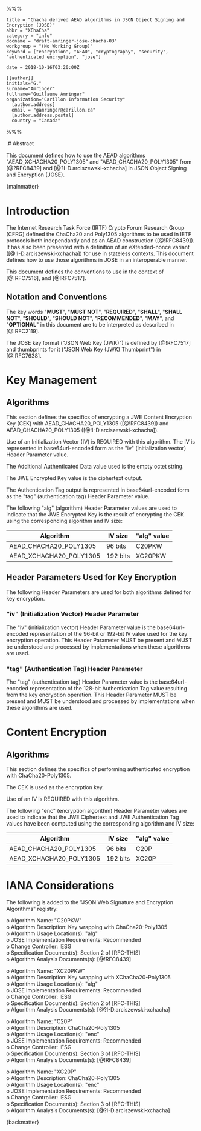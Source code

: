 %%%

    title = "Chacha derived AEAD algorithms in JSON Object Signing and Encryption (JOSE)"
    abbr = "XChaCha"
    category = "info"
    docname = "draft-amringer-jose-chacha-03"
    workgroup = "(No Working Group)"
    keyword = ["encryption", "AEAD", "cryptography", "security", "authenticated encryption", "jose"]

    date = 2018-10-16T03:20:00Z

    [[author]]
    initials="G."
    surname="Amringer"
    fullname="Guillaume Amringer"
    organization="Carillon Information Security"
      [author.address]
      email = "gamringer@carillon.ca"
      [author.address.postal]
      country = "Canada"

%%%

.# Abstract

This document defines how to use the AEAD algorithms "AEAD_XCHACHA20_POLY1305"
and "AEAD_CHACHA20_POLY1305" from [@?RFC8439] and
[@?I-D.arciszewski-xchacha] in JSON Object Signing and Encryption (JOSE).

{mainmatter}

# Introduction

The Internet Research Task Force (IRTF) Crypto Forum Research Group
(CFRG) defined the ChaCha20 and Poly1305 algorithms to be used in IETF protocols
both independantly and as an AEAD construction ([@!RFC8439]).  It has also been
presented with a definition of an eXtended-nonce variant
([@!I-D.arciszewski-xchacha]) for use in stateless contexts.  This document
defines how to use those algorithms in JOSE in an interoperable manner.

This document defines the conventions to use in the context of
[@!RFC7516], and [@!RFC7517].

## Notation and Conventions

The key words "**MUST**", "**MUST NOT**", "**REQUIRED**", "**SHALL**",
"**SHALL NOT**", "**SHOULD**", "**SHOULD NOT**", "**RECOMMENDED**", "**MAY**",
and "**OPTIONAL**" in this document are to be interpreted as described in
[@!RFC2119].

The JOSE key format ("JSON Web Key (JWK)") is defined by [@!RFC7517] and
thumbprints for it ("JSON Web Key (JWK) Thumbprint") in [@!RFC7638].

# Key Management

## Algorithms

This section defines the specifics of encrypting a JWE Content Encryption Key
(CEK) with AEAD_CHACHA20_POLY1305 ([@!RFC8439]) and AEAD_CHACHA20_POLY1305
([@!I-D.arciszewski-xchacha]).

Use of an Initialization Vector (IV) is REQUIRED with this algorithm.  The IV is
represented in base64url-encoded form as the "iv" (initialization vector) Header
Parameter value.

The Additional Authenticated Data value used is the empty octet string.

The JWE Encrypted Key value is the ciphertext output.

The Authentication Tag output is represented in base64url-encoded form as the
"tag" (authentication tag) Header Parameter value.

The following "alg" (algorithm) Header Parameter values are used to indicate
that the JWE Encrypted Key is the result of encrypting the CEK using the
corresponding algorithm and IV size:

| Algorithm | IV size | "alg" value |
| ----------------------- | -------- | ----------- |
| AEAD_CHACHA20_POLY1305 | 96 bits | C20PKW |
| AEAD_XCHACHA20_POLY1305 | 192 bits | XC20PKW |

## Header Parameters Used for Key Encryption

The following Header Parameters are used for both algorithms defined for key
encryption.

### "iv" (Initialization Vector) Header Parameter

The "iv" (initialization vector) Header Parameter value is the base64url-encoded
representation of the 96-bit or 192-bit IV value used for the key encryption
operation.  This Header Parameter MUST be present and MUST be understood and
processed by implementations when these algorithms are used.

### "tag" (Authentication Tag) Header Parameter

The "tag" (authentication tag) Header Parameter value is the base64url-encoded
representation of the 128-bit Authentication Tag value resulting from the key
encryption operation.  This Header Parameter MUST be present and MUST be
understood and processed by implementations when these algorithms are used.

# Content Encryption

## Algorithms

This section defines the specifics of performing authenticated encryption with
ChaCha20-Poly1305.

The CEK is used as the encryption key.

Use of an IV is REQUIRED with this algorithm.

The following "enc" (encryption algorithm) Header Parameter values
are used to indicate that the JWE Ciphertext and JWE Authentication
Tag values have been computed using the corresponding algorithm and
IV size:

| Algorithm | IV size | "alg" value |
| ----------------------- | -------- | ----------- |
| AEAD_CHACHA20_POLY1305 | 96 bits | C20P |
| AEAD_XCHACHA20_POLY1305 | 192 bits | XC20P |


# IANA Considerations

The following is added to the "JSON Web Signature and Encryption Algorithms"
registry:

o Algorithm Name: "C20PKW"  
o Algorithm Description:  Key wrapping with ChaCha20-Poly1305  
o Algorithm Usage Location(s): "alg"  
o JOSE Implementation Requirements: Recommended  
o Change Controller: IESG  
o Specification Document(s): Section 2 of [RFC-THIS]  
o Algorithm Analysis Documents(s): [@!RFC8439]  

o Algorithm Name: "XC20PKW"  
o Algorithm Description:  Key wrapping with XChaCha20-Poly1305  
o Algorithm Usage Location(s): "alg"  
o JOSE Implementation Requirements: Recommended  
o Change Controller: IESG  
o Specification Document(s): Section 2 of [RFC-THIS]  
o Algorithm Analysis Documents(s): [@?I-D.arciszewski-xchacha]  

o Algorithm Name: "C20P"  
o Algorithm Description:  ChaCha20-Poly1305  
o Algorithm Usage Location(s): "enc"  
o JOSE Implementation Requirements: Recommended  
o Change Controller: IESG  
o Specification Document(s): Section 3 of [RFC-THIS]  
o Algorithm Analysis Documents(s): [@!RFC8439]  

o Algorithm Name: "XC20P"  
o Algorithm Description:  ChaCha20-Poly1305  
o Algorithm Usage Location(s): "enc"  
o JOSE Implementation Requirements: Recommended  
o Change Controller: IESG  
o Specification Document(s): Section 3 of [RFC-THIS]  
o Algorithm Analysis Documents(s): [@?I-D.arciszewski-xchacha]  

{backmatter}
